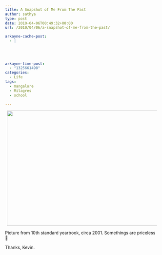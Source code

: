 ```yaml
---
title: A Snapshot of Me From The Past
author: sathya
type: post
date: 2010-04-06T00:49:32+00:00
url: /2010/04/06/a-snapshot-of-me-from-the-past/

arkayne-cache-post:
  - |
    
    
    
    
arkayne-time-post:
  - "1325661498"
categories:
  - Life
tags:
  - mangalore
  - Milagres
  - school

---
```

<a id="aptureLink_H56jItbxah" style="margin: 0pt auto; text-align: center; display: block; padding: 0px 6px;" href="http://apture.s3.amazonaws.com/00000127d099459cd88cd7e6007f000000000001.pic%20from%2010th%20standard.jpg"><img style="border: 0px none;" title="pic from 10th standard" src="http://apture.s3.amazonaws.com/00000127d099459cd88cd7e6007f000000000001.pic%20from%2010th%20standard.jpg" alt="" width="603.9379157427938px" height="378.3px" /></a>

Picture from 10th standard yearbook, circa 2001. Somethings are priceless 🙂

Thanks, Kevin.
